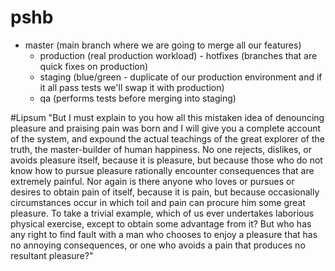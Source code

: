 # pshb

- master (main branch where we are going to merge all our features)
  - production (real production workload)
        - hotfixes (branches that are quick fixes on production)
  - staging (blue/green - duplicate of our production environment and if it all pass tests we'll swap it with production)
  - qa (performs tests before merging into staging)

#Lipsum
"But I must explain to you how all this mistaken idea of denouncing pleasure and praising pain was born and I will give you a complete account of the system, and expound the actual teachings of the great explorer of the truth, the master-builder of human happiness. No one rejects, dislikes, or avoids pleasure itself, because it is pleasure, but because those who do not know how to pursue pleasure rationally encounter consequences that are extremely painful. Nor again is there anyone who loves or pursues or desires to obtain pain of itself, because it is pain, but because occasionally circumstances occur in which toil and pain can procure him some great pleasure. To take a trivial example, which of us ever undertakes laborious physical exercise, except to obtain some advantage from it? But who has any right to find fault with a man who chooses to enjoy a pleasure that has no annoying consequences, or one who avoids a pain that produces no resultant pleasure?"  
